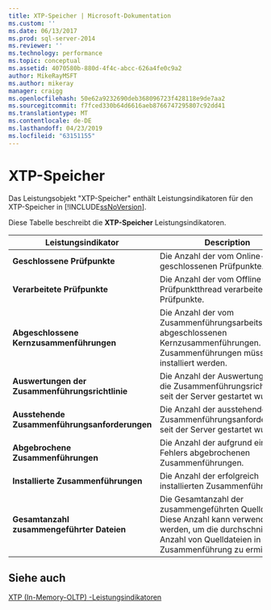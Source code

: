 ```yaml
---
title: XTP-Speicher | Microsoft-Dokumentation
ms.custom: ''
ms.date: 06/13/2017
ms.prod: sql-server-2014
ms.reviewer: ''
ms.technology: performance
ms.topic: conceptual
ms.assetid: 4070580b-880d-4f4c-abcc-626a4fe0c9a2
author: MikeRayMSFT
ms.author: mikeray
manager: craigg
ms.openlocfilehash: 50e62a9232690deb368096723f428118e9de7aa2
ms.sourcegitcommit: f7fced330b64d6616aeb8766747295807c92dd41
ms.translationtype: MT
ms.contentlocale: de-DE
ms.lasthandoff: 04/23/2019
ms.locfileid: "63151155"
---
```

# <a name="xtp-storage"></a>XTP-Speicher
  Das Leistungsobjekt "XTP-Speicher" enthält Leistungsindikatoren für den XTP-Speicher in [!INCLUDE[ssNoVersion](../../includes/ssnoversion-md.md)].  
  
 Diese Tabelle beschreibt die **XTP-Speicher** Leistungsindikatoren.  
  
|Leistungsindikator|Description|  
|-------------|-----------------|  
|**Geschlossene Prüfpunkte**|Die Anzahl der vom Online-Agent geschlossenen Prüfpunkte.|  
|**Verarbeitete Prüfpunkte**|Die Anzahl der vom Offline-Prüfpunktthread verarbeiteten Prüfpunkte.|  
|**Abgeschlossene Kernzusammenführungen**|Die Anzahl der vom Zusammenführungsarbeitsthread abgeschlossenen Kernzusammenführungen. Diese Zusammenführungen müssen noch installiert werden.|  
|**Auswertungen der Zusammenführungsrichtlinie**|Die Anzahl der Auswertungen für die Zusammenführungsrichtlinie, seit der Server gestartet wurde.|  
|**Ausstehende Zusammenführungsanforderungen**|Die Anzahl der ausstehenden Zusammenführungsanforderungen, seit der Server gestartet wurde.|  
|**Abgebrochene Zusammenführungen**|Die Anzahl der aufgrund eines Fehlers abgebrochenen Zusammenführungen.|  
|**Installierte Zusammenführungen**|Die Anzahl der erfolgreich installierten Zusammenführungen.|  
|**Gesamtanzahl zusammengeführter Dateien**|Die Gesamtanzahl der zusammengeführten Quelldateien. Diese Anzahl kann verwendet werden, um die durchschnittliche Anzahl von Quelldateien in der Zusammenführung zu ermitteln.|  
  
## <a name="see-also"></a>Siehe auch  
 [XTP &#40;In-Memory-OLTP&#41; -Leistungsindikatoren](../../integration-services/performance/performance-counters.md)  
  
  
